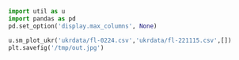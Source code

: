 
```python
import util as u
import pandas as pd
pd.set_option('display.max_columns', None)
```









```python
u.sm_plot_ukr('ukrdata/fl-0224.csv','ukrdata/fl-221115.csv',[])
plt.savefig('/tmp/out.jpg')
```










